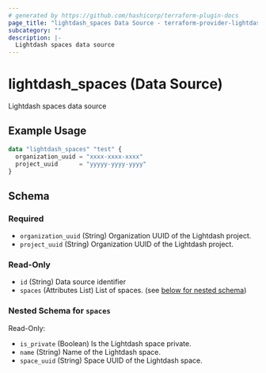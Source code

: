 ```yaml
---
# generated by https://github.com/hashicorp/terraform-plugin-docs
page_title: "lightdash_spaces Data Source - terraform-provider-lightdash"
subcategory: ""
description: |-
  Lightdash spaces data source
---
```


# lightdash_spaces (Data Source)

Lightdash spaces data source

## Example Usage

```terraform
data "lightdash_spaces" "test" {
  organization_uuid = "xxxx-xxxx-xxxx"
  project_uuid      = "yyyyy-yyyy-yyyy"
}
```

<!-- schema generated by tfplugindocs -->

## Schema

### Required

- `organization_uuid` (String) Organization UUID of the Lightdash project.
- `project_uuid` (String) Organization UUID of the Lightdash project.

### Read-Only

- `id` (String) Data source identifier
- `spaces` (Attributes List) List of spaces. (see [below for nested schema](#nestedatt--spaces))

<a id="nestedatt--spaces"></a>

### Nested Schema for `spaces`

Read-Only:

- `is_private` (Boolean) Is the Lightdash space private.
- `name` (String) Name of the Lightdash space.
- `space_uuid` (String) Space UUID of the Lightdash space.
